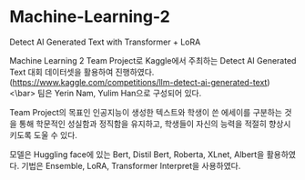 # Machine-Learning-2
Detect AI Generated Text with Transformer + LoRA

Machine Learning 2 Team Project로 Kaggle에서 주최하는 Detect AI Generated Text 대회 데이터셋을 활용하여 진행하였다.
(https://www.kaggle.com/competitions/llm-detect-ai-generated-text) <\bar>
팀은 Yerin Nam, Yulim Han으로 구성되어 있다.

Team Project의 목표인 인공지능이 생성한 텍스트와 학생이 쓴 에세이를 구분하는 것을 통해 학문적인 성실함과 정직함을 유지하고, 학생들이 자신의 능력을 적절히 향상시키도록 도울 수 있다.

모델은 Huggling face에 있는 Bert, Distil Bert, Roberta, XLnet, Albert을 활용하였다.
기법은 Ensemble, LoRA, Transformer Interpret을 사용하였다.
